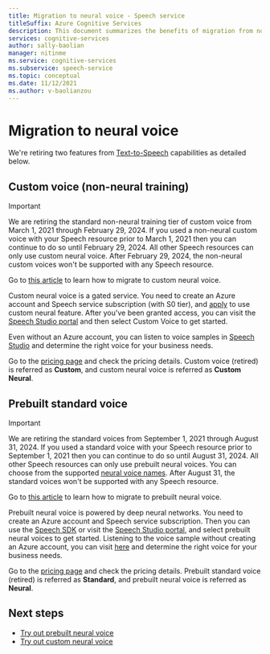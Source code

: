 ```yaml
---
title: Migration to neural voice - Speech service
titleSuffix: Azure Cognitive Services
description: This document summarizes the benefits of migration from non-neural voice to neural voice.
services: cognitive-services
author: sally-baolian
manager: nitinme
ms.service: cognitive-services
ms.subservice: speech-service
ms.topic: conceptual
ms.date: 11/12/2021
ms.author: v-baolianzou
---
```


# Migration to neural voice

We're retiring two features from [Text-to-Speech](index-text-to-speech.yml) capabilities as detailed below.

## Custom voice (non-neural training)

> [!IMPORTANT]
> We are retiring the standard non-neural training tier of custom voice from March 1, 2021 through February 29, 2024. If you used a non-neural custom voice with your Speech resource prior to March 1, 2021 then you can continue to do so until February 29, 2024. All other Speech resources can only use custom neural voice. After February 29, 2024, the non-neural custom voices won't be supported with any Speech resource. 

Go to [this article](how-to-migrate-to-custom-neural-voice.md) to learn how to migrate to custom neural voice. 

Custom neural voice is a gated service. You need to create an Azure account and Speech service subscription (with S0 tier), and [apply](https://aka.ms/customneural) to use custom neural feature. After you've been granted access, you can visit the [Speech Studio portal](https://speech.microsoft.com/portal) and then select Custom Voice to get started. 

Even without an Azure account, you can listen to voice samples in [Speech Studio](https://aka.ms/customvoice) and determine the right voice for your business needs.

Go to the [pricing page](https://azure.microsoft.com/pricing/details/cognitive-services/speech-services/) and check the pricing details. Custom voice (retired) is referred as **Custom**, and custom neural voice is referred as **Custom Neural**. 

## Prebuilt standard voice

> [!IMPORTANT]
> We are retiring the standard voices from September 1, 2021 through August 31, 2024. If you used a standard voice with your Speech resource prior to September 1, 2021 then you can continue to do so until August 31, 2024. All other Speech resources can only use prebuilt neural voices. You can choose from the supported [neural voice names](language-support.md?tabs=stt-tts). After August 31, the standard voices won't be supported with any Speech resource.

Go to [this article](how-to-migrate-to-prebuilt-neural-voice.md) to learn how to migrate to prebuilt neural voice.

Prebuilt neural voice is powered by deep neural networks. You need to create an Azure account and Speech service subscription. Then you can use the [Speech SDK](./get-started-text-to-speech.md) or visit the [Speech Studio portal](https://speech.microsoft.com/portal), and select prebuilt neural voices to get started. Listening to the voice sample without creating an Azure account, you can visit [here](https://azure.microsoft.com/services/cognitive-services/text-to-speech/#overview) and determine the right voice for your business needs.

Go to the [pricing page](https://azure.microsoft.com/pricing/details/cognitive-services/speech-services/) and check the pricing details. Prebuilt standard voice (retired) is referred as **Standard**, and prebuilt neural voice is referred as **Neural**. 

## Next steps

- [Try out prebuilt neural voice](text-to-speech.md)
- [Try out custom neural voice](custom-neural-voice.md)

